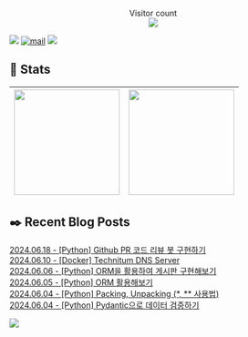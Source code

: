 
<p align="center">
    Visitor count<br>
    <img src="https://profile-counter.glitch.me/JaehyoJJAng/count.svg" />
</p>

[<img src="https://img.shields.io/badge/My BLOG-%23009639?style=for-the-badge&logo=Bloglovin&logoColor=white">][blog] [![mail](https://img.shields.io/badge/MAIL-Aff230?style=for-the-badge&logo=GMAIL&logoColor=%23000005)](mailto:yshrim12@naver.com) [<img src="https://img.shields.io/badge/jaehyo-7289da?style=for-the-badge&logo=DISCORD&logoColor=fff">][discord]

[blog]: https://jaehyojjang.github.io
[discord]: https://discord.gg/rm2y7rZmBS

## 💜 Stats

| [<img src="https://github-readme-stats.vercel.app/api?username=JaehyoJJAng&theme=onedark&hide_border=true&count_private=true" height="185" />](https://github.com/anuraghazra/github-readme-stats) |[<img src="https://streak-stats.demolab.com/?user=JaehyoJJAng&theme=dark" height="185" />](https://git.io/streak-stats)
| ------ | ------ |

## ✒️ Recent Blog Posts
[2024.06.18 - [Python] Github PR 코드 리뷰 봇 구현하기](https://jaehyojjang.dev/language/python/2024-06-18-pr-review/) <br/>
[2024.06.10 - [Docker] Technitum DNS Server](https://jaehyojjang.dev/도커이미지/2024-06-10-technitium/) <br/>
[2024.06.06 - [Python] ORM을 활용하여 게시판 구현해보기](https://jaehyojjang.dev/language/python/2024-06-06-ORM-2/) <br/>
[2024.06.05 - [Python] ORM 활용해보기](https://jaehyojjang.dev/language/python/2024-06-05-ORM-1/) <br/>
[2024.06.04 - [Python] Packing, Unpacking (*, ** 사용법)](https://jaehyojjang.dev/language/python/2024-06-03-unpacking/) <br/>
[2024.06.04 - [Python] Pydantic으로 데이터 검증하기](https://jaehyojjang.dev/language/python/2024-06-04-pydantic/) <br/>


<img src="https://img.shields.io/badge/최근%20배포일-2024/07/31_00:21-%23121212?style=flat">